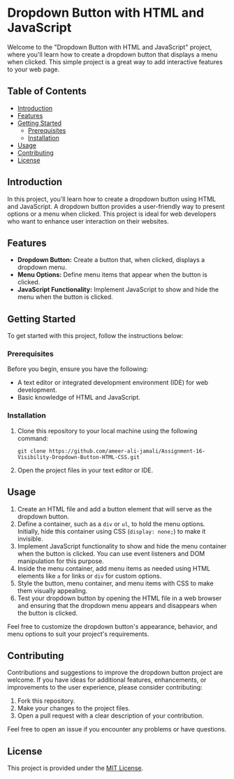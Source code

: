# Dropdown Button with HTML and JavaScript

Welcome to the "Dropdown Button with HTML and JavaScript" project, where you'll learn how to create a dropdown button that displays a menu when clicked. This simple project is a great way to add interactive features to your web page.

## Table of Contents

- [Introduction](#introduction)
- [Features](#features)
- [Getting Started](#getting-started)
  - [Prerequisites](#prerequisites)
  - [Installation](#installation)
- [Usage](#usage)
- [Contributing](#contributing)
- [License](#license)

## Introduction

In this project, you'll learn how to create a dropdown button using HTML and JavaScript. A dropdown button provides a user-friendly way to present options or a menu when clicked. This project is ideal for web developers who want to enhance user interaction on their websites.

## Features

- **Dropdown Button:** Create a button that, when clicked, displays a dropdown menu.
- **Menu Options:** Define menu items that appear when the button is clicked.
- **JavaScript Functionality:** Implement JavaScript to show and hide the menu when the button is clicked.

## Getting Started

To get started with this project, follow the instructions below:

### Prerequisites

Before you begin, ensure you have the following:

- A text editor or integrated development environment (IDE) for web development.
- Basic knowledge of HTML and JavaScript.

### Installation

1. Clone this repository to your local machine using the following command:

   ```
   git clone https://github.com/ameer-ali-jamali/Assignment-16-Visibility-Dropdown-Button-HTML-CSS.git
   ```

2. Open the project files in your text editor or IDE.

## Usage

1. Create an HTML file and add a button element that will serve as the dropdown button.
2. Define a container, such as a `div` or `ul`, to hold the menu options. Initially, hide this container using CSS (`display: none;`) to make it invisible.
3. Implement JavaScript functionality to show and hide the menu container when the button is clicked. You can use event listeners and DOM manipulation for this purpose.
4. Inside the menu container, add menu items as needed using HTML elements like `a` for links or `div` for custom options.
5. Style the button, menu container, and menu items with CSS to make them visually appealing.
6. Test your dropdown button by opening the HTML file in a web browser and ensuring that the dropdown menu appears and disappears when the button is clicked.

Feel free to customize the dropdown button's appearance, behavior, and menu options to suit your project's requirements.

## Contributing

Contributions and suggestions to improve the dropdown button project are welcome. If you have ideas for additional features, enhancements, or improvements to the user experience, please consider contributing:

1. Fork this repository.
2. Make your changes to the project files.
3. Open a pull request with a clear description of your contribution.

Feel free to open an issue if you encounter any problems or have questions.

## License

This project is provided under the [MIT License](LICENSE).
